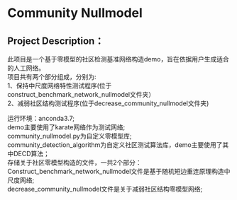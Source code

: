 # **Community Nullmodel**  
## Project Description：
此项目是一个基于零模型的社区检测基准网络构造demo，旨在依据用户生成适合的人工网络。  
项目共有两个部分组成，分别为:  
1、保持中尺度网络特性测试程序(位于construct_benchmark_network_nullmodel文件夹）  
2、减弱社区结构测试程序(位于decrease_community_nullmodel文件夹)

运行环境：anconda3.7;  
demo主要使用了karate网络作为测试网络;  
community_nullmodel.py为自定义零模型库;  
community_detection_algorithm为自定义社区测试算法库，demo主要使用了其中DECD算法；  
存储关于社区零模型构造的文件，一共2个部分：  
Construct_benchmark_network_nullmodel文件是基于随机短边重连原理构造中尺度网络;  
decrease_community_nullmodel文件是关于减弱社区结构零模型网络;  





